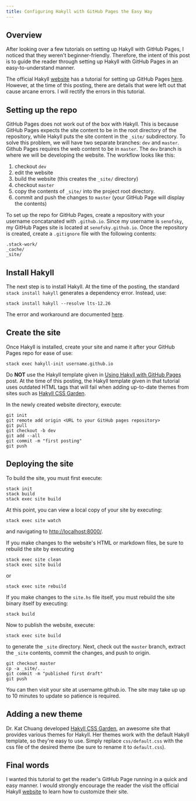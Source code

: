 ```yaml
---
title: Configuring Hakyll with GitHub Pages the Easy Way
---
```


## Overview

After looking over a few tutorials on setting up Hakyll with GitHub Pages, I
noticed that they weren't beginner-friendly.  Therefore, the intent of this
post is to guide the reader through setting up Hakyll with GitHub Pages in an
easy-to-understand manner.

The official Hakyll [website](https://jaspervdj.be/hakyll/) has a tutorial for
setting up GitHub Pages
[here](https://jaspervdj.be/hakyll/tutorials/github-pages-tutorial.html).
However, at the time of this posting, there are details that were left out that
cause arcane errors. I will rectify the errors in this tutorial.


## Setting up the repo

GitHub Pages does not work out of the box with Hakyll. This is because GitHub
Pages expects the site content to be in the root directory of the repository,
while Hakyll puts the site content in the `_site/` subdirectory.  To solve this
problem, we will have two separate branches: `dev` and `master`. Github Pages
requires the web content to be in `master`. The `dev` branch is where we will
be developing the website. The workflow looks like this:

1. checkout `dev`
2. edit the website
3. build the website (this creates the `_site/` directory) 
4. checkout `master`
5. copy the contents of `_site/` into the project root directory.
6. commit and push the changes to `master` (your GitHub Page will display the
   contents)

To set up the repo for GitHub Pages, create a repository with your username
concatanated with `.github.io`.  Since my username is `senofsky`, my GitHub
Pages site is located at `senofsky.github.io`. Once the repository is created,
create a `.gitignore` file with the following contents:
```
.stack-work/
_cache/
_site/
```

## Install Hakyll

The next step is to install Hakyll. At the time of the posting, the standard
`stack install hakyll` generates a dependency error. Instead, use:
```
stack install hakyll --resolve lts-12.26
```

The error and workaround are documented 
[here](https://github.com/jaspervdj/hakyll/issues/684).

## Create the site

Once Hakyll is installed, create your site and name it after your GitHub
Pages repo for ease of use:
```
stack exec hakyll-init username.github.io
```

Do **NOT** use the Hakyll template given in [Using Hakyll with GitHub
Pages](https://jaspervdj.be/hakyll/tutorials/github-pages-tutorial.html) post.
At the time of this posting, the Hakyll template given in that tutorial uses
outdated HTML tags that will fail when adding up-to-date themes from sites such
as [Hakyll CSS Garden](http://katychuang.com/hakyll-cssgarden/).

In the newly created website directory, execute:
```
git init
git remote add origin <URL to your GitHub pages repository>
git pull
git checkout -b dev
git add --all
git commit -m "first posting"
git push
```

## Deploying the site

To build the site, you must first execute:
```
stack init
stack build
stack exec site build
```

At this point, you can view a local copy of your site by executing:
```
stack exec site watch
```
and navigating to <http://localhost:8000/>.

If you make changes to the website's HTML or markdown files, be sure to rebuild
the site by executing
```
stack exec site clean
stack exec site build
```
or
```
stack exec site rebuild
```

If you make changes to the `site.hs` file itself, you must rebuild the site
binary itself by executing:
```
stack build
```

Now to publish the website, execute:
```
stack exec site build
```
to generate the `_site` directory.  Next, check out the `master` branch,
extract the `_site` contents, commit the changes, and push to origin.
```
git checkout master
cp -a _site/. .
git commit -m "published first draft"
git push
```

You can then visit your site at username.github.io. The site may take up up to 10 minutes to update so patience is required.

## Adding a new theme

Dr. Kat Chuang developed [Hakyll CSS
Garden](http://katychuang.com/hakyll-cssgarden/), an awesome site that provides
various themes for Hakyll. Her themes work with the default Hakyll template, so
they're easy to use.  Simply replace `css/default.css` with the css file of the
desired theme (be sure to rename it to `default.css`).

## Final words

I wanted this tutorial to get the reader's GitHub Page running
in a quick and easy manner. I would strongly encourage the reader the visit the
official Hakyll [website](https://jaspervdj.be/hakyll/) to learn how to
customize their site.
